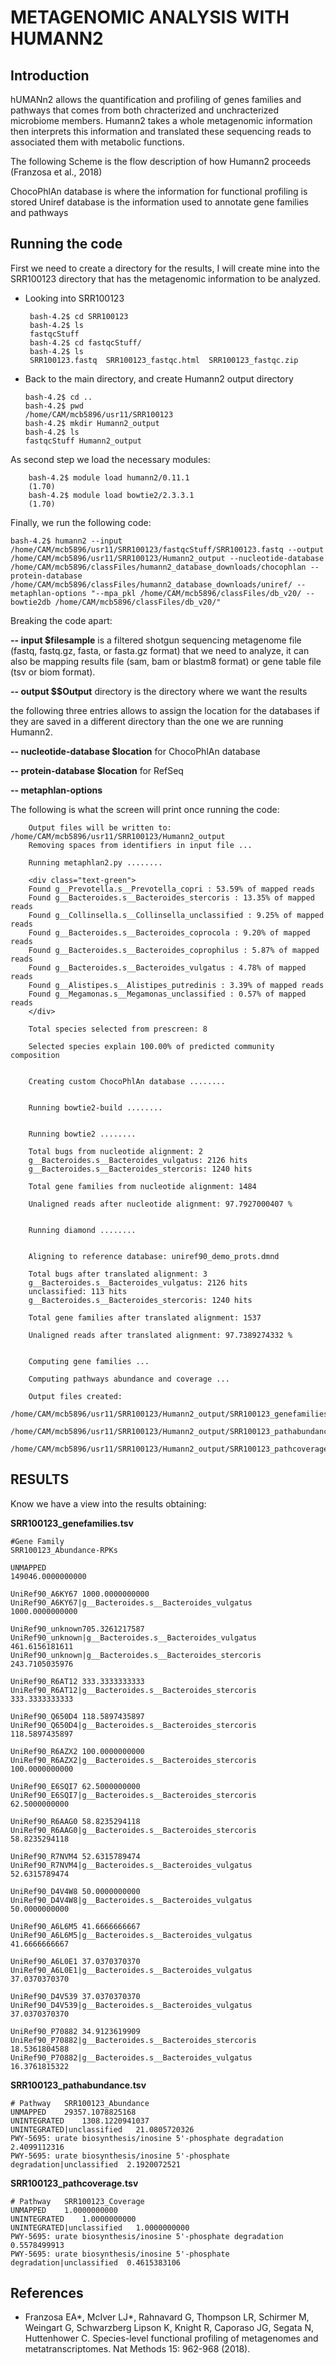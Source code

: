 # METAGENOMIC ANALYSIS WITH HUMANN2

## Introduction
hUMANn2 allows the quantification and profiling of genes families and pathways that comes from both chracterized and unchracterized microbiome members. Humann2 takes a whole metagenomic information then interprets this information and  translated these sequencing reads to associated them with metabolic functions.

The following Scheme is the flow description of how Humann2 proceeds (Franzosa et al., 2018)

ChocoPhlAn database is where the information for functional profiling is stored
Uniref database is the information used to annotate gene families and pathways


## Running the code

First we need to create a directory for the results, I will create mine into the SRR100123 directory that has the metagenomic information to be analyzed.
 - Looking into SRR100123
        
        bash-4.2$ cd SRR100123
        bash-4.2$ ls
        fastqcStuff
        bash-4.2$ cd fastqcStuff/
        bash-4.2$ ls
        SRR100123.fastq  SRR100123_fastqc.html  SRR100123_fastqc.zip
        
  - Back to the main directory, and create Humann2 output directory
        
        bash-4.2$ cd ..
        bash-4.2$ pwd
        /home/CAM/mcb5896/usr11/SRR100123
        bash-4.2$ mkdir Humann2_output
        bash-4.2$ ls
        fastqcStuff Humann2_output
    
As second step we load the necessary modules:

        bash-4.2$ module load humann2/0.11.1
        (1.70) 
        bash-4.2$ module load bowtie2/2.3.3.1
        (1.70)

      
Finally, we run the following code:

    bash-4.2$ humann2 --input /home/CAM/mcb5896/usr11/SRR100123/fastqcStuff/SRR100123.fastq --output /home/CAM/mcb5896/usr11/SRR100123/Humann2_output --nucleotide-database /home/CAM/mcb5896/classFiles/humann2_database_downloads/chocophlan --protein-database /home/CAM/mcb5896/classFiles/humann2_database_downloads/uniref/ --metaphlan-options "--mpa_pkl /home/CAM/mcb5896/classFiles/db_v20/ --bowtie2db /home/CAM/mcb5896/classFiles/db_v20/"

   
Breaking the code apart:


**-- input $filesample**  is a filtered shotgun sequencing metagenome file (fastq, fastq.gz, fasta, or fasta.gz format) that we need to analyze, it can also be mapping results file (sam, bam or blastm8 format) or gene table file (tsv or biom format).
 
**-- output $$Output** directory is the directory where we want the results
 
 the following three entries allows to assign the location for the databases if they are saved in a different directory than the one we are running Humann2.
 
**-- nucleotide-database $location** for ChocoPhlAn database

**-- protein-database $location** for RefSeq
 
**-- metaphlan-options**
 
 
The following is what the screen will print once running the code:
 
 
        Output files will be written to: /home/CAM/mcb5896/usr11/SRR100123/Humann2_output
        Removing spaces from identifiers in input file ...

        Running metaphlan2.py ........
        
        <div class="text-green">
        Found g__Prevotella.s__Prevotella_copri : 53.59% of mapped reads
        Found g__Bacteroides.s__Bacteroides_stercoris : 13.35% of mapped reads
        Found g__Collinsella.s__Collinsella_unclassified : 9.25% of mapped reads
        Found g__Bacteroides.s__Bacteroides_coprocola : 9.20% of mapped reads
        Found g__Bacteroides.s__Bacteroides_coprophilus : 5.87% of mapped reads
        Found g__Bacteroides.s__Bacteroides_vulgatus : 4.78% of mapped reads
        Found g__Alistipes.s__Alistipes_putredinis : 3.39% of mapped reads
        Found g__Megamonas.s__Megamonas_unclassified : 0.57% of mapped reads
        </div>

        Total species selected from prescreen: 8

        Selected species explain 100.00% of predicted community composition


        Creating custom ChocoPhlAn database ........


        Running bowtie2-build ........


        Running bowtie2 ........

        Total bugs from nucleotide alignment: 2
        g__Bacteroides.s__Bacteroides_vulgatus: 2126 hits
        g__Bacteroides.s__Bacteroides_stercoris: 1240 hits

        Total gene families from nucleotide alignment: 1484

        Unaligned reads after nucleotide alignment: 97.7927000407 %


        Running diamond ........


        Aligning to reference database: uniref90_demo_prots.dmnd

        Total bugs after translated alignment: 3
        g__Bacteroides.s__Bacteroides_vulgatus: 2126 hits
        unclassified: 113 hits
        g__Bacteroides.s__Bacteroides_stercoris: 1240 hits

        Total gene families after translated alignment: 1537

        Unaligned reads after translated alignment: 97.7389274332 %


        Computing gene families ...

        Computing pathways abundance and coverage ...

        Output files created:
        /home/CAM/mcb5896/usr11/SRR100123/Humann2_output/SRR100123_genefamilies.tsv
        /home/CAM/mcb5896/usr11/SRR100123/Humann2_output/SRR100123_pathabundance.tsv
        /home/CAM/mcb5896/usr11/SRR100123/Humann2_output/SRR100123_pathcoverage.tsv

## RESULTS

Know we have a view into the results obtaining:

**SRR100123_genefamilies.tsv**

    #Gene Family						                            SRR100123_Abundance-RPKs

    UNMAPPED					                                          	149046.0000000000

    UniRef90_A6KY67	1000.0000000000
    UniRef90_A6KY67|g__Bacteroides.s__Bacteroides_vulgatus	   1000.0000000000

    UniRef90_unknown705.3261217587
    UniRef90_unknown|g__Bacteroides.s__Bacteroides_vulgatus	   461.6156181611
    UniRef90_unknown|g__Bacteroides.s__Bacteroides_stercoris   243.7105035976

    UniRef90_R6AT12	333.3333333333
    UniRef90_R6AT12|g__Bacteroides.s__Bacteroides_stercoris	   333.3333333333

    UniRef90_Q650D4	118.5897435897
    UniRef90_Q650D4|g__Bacteroides.s__Bacteroides_stercoris	   118.5897435897

    UniRef90_R6AZX2	100.0000000000
    UniRef90_R6AZX2|g__Bacteroides.s__Bacteroides_stercoris	   100.0000000000

    UniRef90_E6SQI7	62.5000000000
    UniRef90_E6SQI7|g__Bacteroides.s__Bacteroides_stercoris	    62.5000000000

    UniRef90_R6AAG0	58.8235294118
    UniRef90_R6AAG0|g__Bacteroides.s__Bacteroides_stercoris	    58.8235294118

    UniRef90_R7NVM4	52.6315789474
    UniRef90_R7NVM4|g__Bacteroides.s__Bacteroides_vulgatus	    52.6315789474

    UniRef90_D4V4W8	50.0000000000
    UniRef90_D4V4W8|g__Bacteroides.s__Bacteroides_vulgatus	    50.0000000000

    UniRef90_A6L6M5	41.6666666667
    UniRef90_A6L6M5|g__Bacteroides.s__Bacteroides_vulgatus	    41.6666666667

    UniRef90_A6L0E1	37.0370370370
    UniRef90_A6L0E1|g__Bacteroides.s__Bacteroides_vulgatus	    37.0370370370

    UniRef90_D4V539	37.0370370370
    UniRef90_D4V539|g__Bacteroides.s__Bacteroides_vulgatus	    37.0370370370

    UniRef90_P70882	34.9123619909
    UniRef90_P70882|g__Bacteroides.s__Bacteroides_stercoris	    18.5361804588
    UniRef90_P70882|g__Bacteroides.s__Bacteroides_vulgatus	    16.3761815322

**SRR100123_pathabundance.tsv**

    # Pathway	SRR100123_Abundance
    UNMAPPED	29357.1078825168
    UNINTEGRATED	1308.1220941037
    UNINTEGRATED|unclassified	21.0805720326
    PWY-5695: urate biosynthesis/inosine 5'-phosphate degradation	2.4099112316
    PWY-5695: urate biosynthesis/inosine 5'-phosphate degradation|unclassified	2.1920072521

**SRR100123_pathcoverage.tsv**

    # Pathway	SRR100123_Coverage
    UNMAPPED	1.0000000000
    UNINTEGRATED	1.0000000000
    UNINTEGRATED|unclassified	1.0000000000
    PWY-5695: urate biosynthesis/inosine 5'-phosphate degradation	0.5578499913
    PWY-5695: urate biosynthesis/inosine 5'-phosphate degradation|unclassified	0.4615383106
    
    
## References

* Franzosa EA*, McIver LJ*, Rahnavard G, Thompson LR, Schirmer M, Weingart G, Schwarzberg Lipson K, Knight R, Caporaso JG, Segata N, Huttenhower C. Species-level functional profiling of metagenomes and metatranscriptomes. Nat Methods 15: 962-968 (2018).

